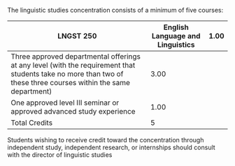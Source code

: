   
  
The linguistic studies concentration consists of a minimum of five courses:

LNGST 250  |  English Language and Linguistics  |  1.00  
---|---|---  
Three approved departmental offerings at any level (with the requirement that students take no more than two of these three courses within the same department)  |  3.00  
One approved level III seminar or approved advanced study experience  |  1.00  
Total Credits  |  5  
  
Students wishing to receive credit toward the concentration through independent study, independent research, or internships should consult with the director of linguistic studies

